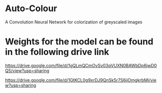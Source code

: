 # Auto-Colour
A Convolution Neural Network for colorization of greyscaled images
# Weights for the model can be found in the following drive link
https://drive.google.com/file/d/1gQLmQCmOvSv03qVUXN0BAWbDp6jwD0Q5/view?usp=sharing

https://drive.google.com/file/d/1GtKCL0g9xrDJ9QnSk5r7S6jiOmgkrbMj/view?usp=sharing
